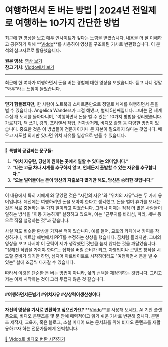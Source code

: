 # 여행하면서 돈 버는 방법 | 2024년 전일제로 여행하는 10가지 간단한 방법

최근에 한 영상을 보고 매우 인사이트가 깊다는 느낌을 받았습니다. 내용을 더 잘 이해하고 공유하기 위해 **[Viddo](https://viddo.pro/)**를 사용하여 영상을 구조화된 기사로 변환했습니다. 이 분석의 참고자료로 활용했습니다.

**원본 영상:** [영상 보기](https://www.youtube.com/watch?v=zRcysYfxKyg)  
**참고 기사:** [Viddo에서 보기](https://viddo.pro/zh/video-result/cf01bcc3-3328-44c6-8214-4c19bba830e4)

---

최근에 한 여자가 여행하면서 돈을 버는 경험에 대한 영상을 보았습니다. 듣고 나니 정말 "와우"라는 느낌이 들었습니다.

---

**믿기 힘들겠지만,** 한 사람이 노트북과 스마트폰만으로 정말로 세계를 여행하면서 돈을 벌 수 있습니다. Angelica Wanders가 그걸 해냈고, 벌써 5년째입니다. 그녀는 전 세계 수십 개 도시를 돌아다니며, “여행하면서 돈을 벌 수 있는” 10가지 방법을 정리했습니다. 가르치기, 책 쓰기, 강의, 프리랜서 작업, 전자상거래, 비디오 촬영 등 다양한 방법이 있습니다. 중요한 것은 이 방법들이 전문가이거나 큰 자본이 필요하지 않다는 것입니다. 배우고 시도할 의지만 있다면 위치 자유를 일상으로 만들 수 있습니다.

---

🌟 **특별히 공감되는 문구들:**

1. **“위치 자유란, 당신이 원하는 곳에서 일할 수 있다는 의미입니다.”**  
2. **“나는 고급 차나 시계를 추구하지 않고, 언제든지 출발할 수 있는 자유를 추구합니다.”**  
3. **“오늘 벌어들이는 돈이 당신의 지출보다 많기만 해도, 당신은 승리한 것입니다.”**

---

이 내용에서 특히 저에게 와 닿았던 것은 "시간의 자유"와 "위치의 자유"라는 두 가지 용어입니다. 예전에는 여행하려면 돈을 모아야 한다고 생각했고, 돈을 벌며 휴가를 보내는 것은 서로 충돌하는 두 가지 일이라고 여겼습니다. 그러나 이제는 점점 더 많은 사람들이 일하는 방식을 "이동 가능하게" 설정하고 있으며, 이는 "근무지를 바리섬, 파리, 세부 등으로 직접 설정하는 것"과 같습니다.

사실 저도 비슷한 환상을 가져본 적이 있습니다. 예를 들어, 교토의 카페에서 카피를 작성하거나, 베트남 해변에서 PPT를 수정하는 상상을 했습니다. 꿈처럼 들리지만, 그녀의 영상을 보고 나서야 이 문턱이 제가 생각했던 것만큼 높지 않다는 것을 깨달았습니다. "정해진 직업을 가져야 한다"는 집착을 버릴 준비가 되고, 자영업이나 콘텐츠 창작을 시도할 준비가 되기만 하면, 심지어 아르바이트로 시작하더라도 "여행하면서 돈을 벌 수 있는" 삶에 조금씩 다가갈 수 있습니다.

따라서 이것은 단순한 돈 버는 방법이 아니라, 삶의 선택을 재정의하는 것입니다. 그리고 저는 이제 시작하는 것이 그리 두렵지 않은 것 같습니다.

---

**#여행하면서돈벌기 #위치자유 #상상력이생산성이다**

---

**자신의 영상을 기사로 변환하고 싶으신가요?** **[Viddo](https://viddo.pro/)**를 사용해 보세요. AI 기반 플랫폼으로, 비디오 콘텐츠를 몇 분 안에 매력적이고 읽기 쉬운 기사로 변환해 줍니다. 콘텐츠 제작자, 교육자, 혹은 블로그, 소셜 미디어 또는 문서화를 위해 비디오 콘텐츠를 재활용하고자 하는 전문가들에게 완벽합니다.

[🚀 Viddo로 비디오 변환 시작하기](https://viddo.pro/)